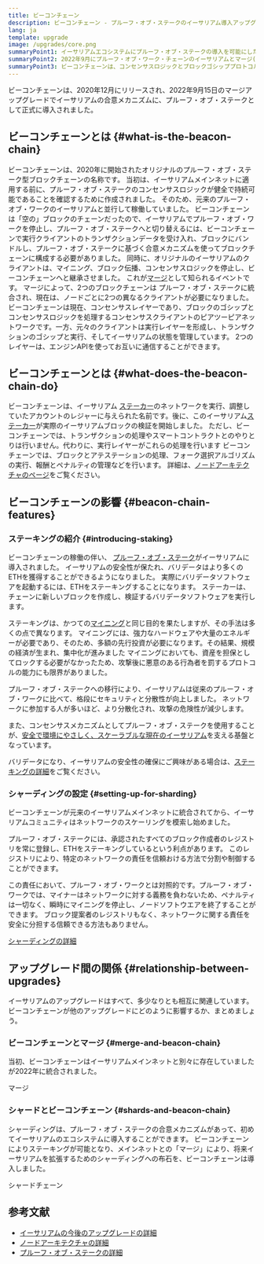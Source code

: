 ```yaml
---
title: ビーコンチェーン
description: ビーコンチェーン - プルーフ・オブ・ステークのイーサリアム導入アップグレード
lang: ja
template: upgrade
image: /upgrades/core.png
summaryPoint1: イーサリアムエコシステムにプルーフ・オブ・ステークの導入を可能にしたのが、ビーコンチェーンです。
summaryPoint2: 2022年9月にプルーフ・オブ・ワーク・チェーンのイーサリアムとマージ(統合)されました。
summaryPoint3: ビーコンチェーンは、コンセンサスロジックとブロックゴシッププロトコルを導入し、現在はイーサリアムの安全性を保護しています。
---
```


<UpgradeStatus isShipped dateKey="page-upgrades-beacon-date">
  ビーコンチェーンは、2020年12月にリリースされ、2022年9月15日のマージアップグレードでイーサリアムの合意メカニズムに、プルーフ・オブ・ステークとして正式に導入されました。
</UpgradeStatus>

## ビーコンチェーンとは {#what-is-the-beacon-chain}

ビーコンチェーンは、2020年に開始されたオリジナルのプルーフ・オブ・ステーク型ブロックチェーンの名称です。 当初は、イーサリアムメインネットに適用する前に、プルーフ・オブ・ステークのコンセンサスロジックが健全で持続可能であることを確認するために作成されました。 そのため、元来のプルーフ・オブ・ワークのイーサリアムと並行して稼働していました。 ビーコンチェーンは「空の」ブロックのチェーンだったので、イーサリアムでプルーフ・オブ・ワークを停止し、プルーフ・オブ・ステークへと切り替えるには、ビーコンチェーンで実行クライアントのトランザクションデータを受け入れ、ブロックにバンドルし、プルーフ・オブ・ステークに基づく合意メカニズムを使ってブロックチェーンに構成する必要がありました。 同時に、オリジナルのイーサリアムのクライアントは、マイニング、ブロック伝播、コンセンサスロジックを停止し、ビーコンチェーンへと継承させました。 これが[マージ](/roadmap/merge/)として知られるイベントです。 マージによって、2つのブロックチェーンは プルーフ・オブ・ステークに統合され、現在は、ノードごとに2つの異なるクライアントが必要になりました。 ビーコンチェーンは現在、コンセンサスレイヤーであり、ブロックのゴシップとコンセンサスロジックを処理するコンセンサスクライアントのピアツーピアネットワークです。一方、元々のクライアントは実行レイヤーを形成し、トランザクションのゴシップと実行、そしてイーサリアムの状態を管理しています。 2つのレイヤーは、エンジンAPIを使ってお互いに通信することができます。

## ビーコンチェーンとは {#what-does-the-beacon-chain-do}

ビーコンチェーンは、イーサリアム [ステーカー](/staking/)のネットワークを実行、調整していたアカウントのレジャーに与えられた名前です。後に、このイーサリアム[ステーカー](/saking/)が実際のイーサリアムブロックの検証を開始しました。 ただし、ビーコンチェーンでは、トランザクションの処理やスマートコントラクトとのやりとりは行いません。代わりに、実行レイヤーがこれらの処理を行います ビーコンチェーンでは、ブロックとアテステーションの処理、フォーク選択アルゴリズムの実行、報酬とペナルティの管理などを行います。 詳細は、[ノードアーキテクチャのページ](/developers/docs/nodes-and-clients/node-architecture/#node-comparison)をご覧ください。

## ビーコンチェーンの影響 {#beacon-chain-features}

### ステーキングの紹介 {#introducing-staking}

ビーコンチェーンの稼働の伴い、 [プルーフ・オブ・ステーク](/developers/docs/consensus-mechanisms/pos/)がイーサリアムに導入されました。 イーサリアムの安全性が保たれ、バリデータはより多くのETHを獲得することができるようになりました。  実際にバリデータソフトウェアを起動するには、ETHをステーキングすることになります。 ステーカーは、チェーンに新しいブロックを作成し、検証するバリデータソフトウェアを実行します。

ステーキングは、かつての[マイニング](/developers/docs/consensus-mechanisms/pow/mining/)と同じ目的を果たしますが、その手法は多くの点で異なります。 マイニングには、強力なハードウェアや大量のエネルギーが必要であり、そのため、多額の先行投資が必要になります。その結果、規模の経済が生まれ、集中化が進みました マイニングにおいても、資産を担保としてロックする必要がなかったため、攻撃後に悪意のある行為者を罰するプロトコルの能力にも限界がありました。

プルーフ・オブ・ステークへの移行により、イーサリアムは従来のプルーフ・オブ・ワークに比べて、格段にセキュリティと分散性が向上しました。 ネットワークに参加する人が多いほど、より分散化され、攻撃の危険性が減少します。

また、コンセンサスメカニズムとしてプルーフ・オブ・ステークを使用することが、[安全で環境にやさしく、スケーラブルな現在のイーサリアム](/roadmap/vision/)を支える基盤となっています。

<InfoBanner emoji=":money_bag:">
  バリデータになり、イーサリアムの安全性の確保にご興味がある場合は、<a href="/staking/">ステーキングの詳細</a>をご覧ください。
</InfoBanner>

### シャーディングの設定 {#setting-up-for-sharding}

ビーコンチェーンが元来のイーサリアムメインネットに統合されてから、イーサリアムコミュニティはネットワークのスケーリングを模索し始めました。

プルーフ・オブ・ステークには、承認されたすべてのブロック作成者のレジストリを常に登録し、ETHをステーキングしているという利点があります。 このレジストリにより、特定のネットワークの責任を信頼おける方法で分割や制御することができます。

この責任において、プルーフ・オブ・ワークとは対照的です。プルーフ・オブ・ワークでは、マイナーはネットワークに対する義務を負わないため、ペナルティは一切なく、瞬時にマイニングを停止し、ノードソフトウエアを終了することができます。 ブロック提案者のレジストリもなく、ネットワークに関する責任を安全に分担する信頼できる方法もありません。

[シャーディングの詳細](/roadmap/danksharding/)

## アップグレード間の関係 {#relationship-between-upgrades}

イーサリアムのアップグレードはすべて、多少なりとも相互に関連しています。 ビーコンチェーンが他のアップグレードにどのように影響するか、まとめましょう。

### ビーコンチェーンとマージ {#merge-and-beacon-chain}

当初、ビーコンチェーンはイーサリアムメインネットと別々に存在していましたが2022年に統合されました。

<ButtonLink to="/roadmap/merge/">
  マージ
</ButtonLink>

### シャードとビーコンチェーン {#shards-and-beacon-chain}

シャーディングは、プルーフ・オブ・ステークの合意メカニズムがあって、初めてイーサリアムのエコシステムに導入することができます。 ビーコンチェーンによりステーキングが可能となり、メインネットとの「マージ」により、将来イーサリアムを拡張するためのシャーディングへの布石を、ビーコンチェーンは導入しました。

<ButtonLink to="/roadmap/danksharding/">
  シャードチェーン
</ButtonLink>

## 参考文献

- [イーサリアムの今後のアップグレードの詳細](/roadmap/vision)
- [ノードアーキテクチャの詳細](/developers/docs/nodes-and-clients/node-architecture)
- [プルーフ・オブ・ステークの詳細](/developers/docs/consensus-mechanisms/pos)

